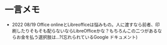 # 一言メモ  
  
- 2022 08/19 Office onlineとLibreofficeは悩みもの。人に渡すなら前者、印刷したりそもそも配らないならLibreOfficeかな？もちろんこの二つがあるならお金を払う選択肢は...?(忘れられているGoogle ドキュメント)  

